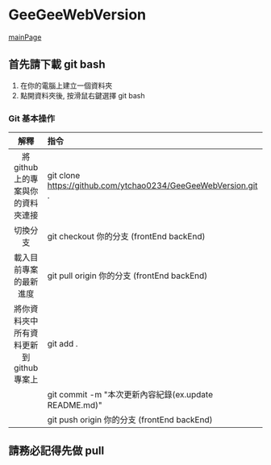 # GeeGeeWebVersion

[mainPage](./mainPage.html)

## 首先請下載 git bash
1. 在你的電腦上建立一個資料夾
2. 點開資料夾後, 按滑鼠右鍵選擇 git bash

### Git 基本操作
|解釋|指令|
|:--:|:--|
| 將github上的專案與你的資料夾連接     | git clone https://github.com/ytchao0234/GeeGeeWebVersion.git . |
| 切換分支                          | git checkout 你的分支 (frontEnd backEnd)|
| 載入目前專案的最新進度              | git pull origin 你的分支 (frontEnd backEnd)|
| 將你資料夾中所有資料更新到github專案上| git add .|
|                                 | git commit -m "本次更新內容紀錄(ex.update README.md)"|
|                                 | git push origin 你的分支 (frontEnd backEnd)|

## 請務必記得先做 pull
